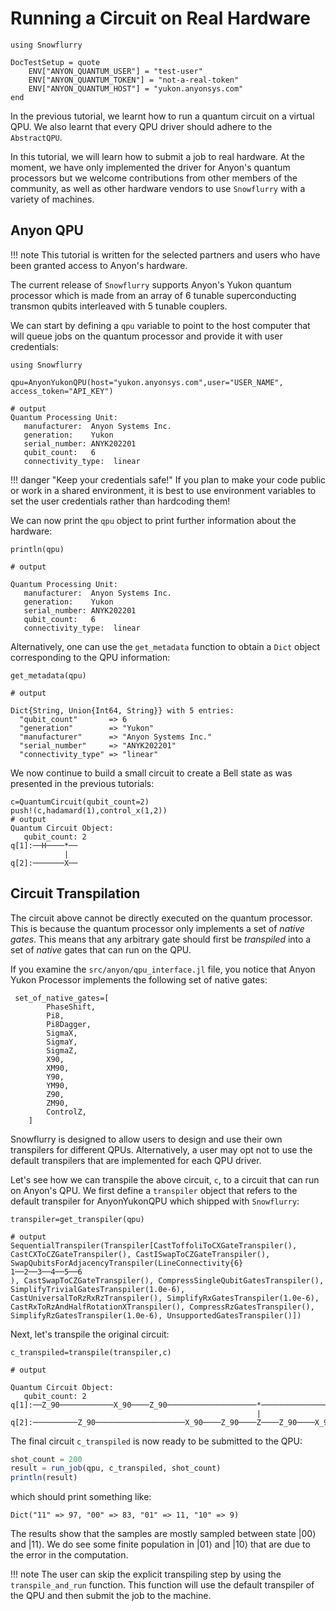 # Running a Circuit on Real Hardware

```@meta
using Snowflurry

DocTestSetup = quote
    ENV["ANYON_QUANTUM_USER"] = "test-user"
    ENV["ANYON_QUANTUM_TOKEN"] = "not-a-real-token"
    ENV["ANYON_QUANTUM_HOST"] = "yukon.anyonsys.com"
end
```

In the previous tutorial, we learnt how to run a quantum circuit on a virtual QPU. We also learnt that every QPU driver should adhere to the `AbstractQPU`.

In this tutorial, we will learn how to submit a job to real hardware. At the moment, we have only implemented the driver for Anyon's quantum processors but we welcome contributions from other members of the community, as well as other hardware vendors to use `Snowflurry` with a variety of machines. 

## Anyon QPU

!!! note 
    This tutorial is written for the selected partners and users who have been granted access to Anyon's hardware. 

The current release of `Snowflurry` supports Anyon's Yukon quantum processor which is made from an array of 6 tunable superconducting transmon qubits interleaved with 5 tunable couplers. 



We can start by defining a `qpu` variable to point to the host computer that will queue jobs on the quantum processor and provide it with user credentials:

```jldoctest anyon_qpu_tutorial; output = false
using Snowflurry

qpu=AnyonYukonQPU(host="yukon.anyonsys.com",user="USER_NAME", access_token="API_KEY")

# output
Quantum Processing Unit:
   manufacturer:  Anyon Systems Inc.
   generation:    Yukon
   serial_number: ANYK202201
   qubit_count:   6
   connectivity_type:  linear

```

!!! danger "Keep your credentials safe!"
    If you plan to make your code public or work in a shared environment, it is best to use environment variables to set the user credentials rather than hardcoding them!


We can now print the `qpu` object to print further information about the hardware:

```jldoctest anyon_qpu_tutorial
println(qpu)

# output

Quantum Processing Unit:
   manufacturer:  Anyon Systems Inc.
   generation:    Yukon
   serial_number: ANYK202201
   qubit_count:   6
   connectivity_type:  linear
```

Alternatively, one can use the `get_metadata` function to obtain a `Dict` object corresponding to the QPU information:

```jldoctest anyon_qpu_tutorial
get_metadata(qpu)

# output

Dict{String, Union{Int64, String}} with 5 entries:
  "qubit_count"       => 6
  "generation"        => "Yukon"
  "manufacturer"      => "Anyon Systems Inc."
  "serial_number"     => "ANYK202201"
  "connectivity_type" => "linear"
```

We now continue to build a small circuit to create a Bell state as was presented in the previous tutorials:

```jldoctest anyon_qpu_tutorial; output = true
c=QuantumCircuit(qubit_count=2)
push!(c,hadamard(1),control_x(1,2))
# output
Quantum Circuit Object:
   qubit_count: 2 
q[1]:──H────*──
            |  
q[2]:───────X──
``` 

## Circuit Transpilation

The circuit above cannot be directly executed on the quantum processor. This is because the quantum processor only implements a set of *native gates*. This means that any arbitrary gate should first be *transpiled* into a set of *native* gates that can run on the QPU. 

If you examine the `src/anyon/qpu_interface.jl` file, you notice that Anyon Yukon Processor implements the following set of native gates:
```
 set_of_native_gates=[
        PhaseShift,
        Pi8,
        Pi8Dagger,
        SigmaX,
        SigmaY,
        SigmaZ,
        X90,
        XM90,
        Y90,
        YM90,
        Z90,
        ZM90,
        ControlZ,
    ]
```

Snowflurry is designed to allow users to design and use their own transpilers for different QPUs. Alternatively, a user may opt not to use the default transpilers that are implemented for each QPU driver. 

Let's see how we can transpile the above circuit, `c`, to a circuit that can run on Anyon's QPU. We first define a `transpiler` object that refers to the default transpiler for AnyonYukonQPU which shipped with `Snowflurry`:

```jldoctest anyon_qpu_tutorial; output = false
transpiler=get_transpiler(qpu)

# output
SequentialTranspiler(Transpiler[CastToffoliToCXGateTranspiler(), CastCXToCZGateTranspiler(), CastISwapToCZGateTranspiler(), SwapQubitsForAdjacencyTranspiler(LineConnectivity{6}
1──2──3──4──5──6
), CastSwapToCZGateTranspiler(), CompressSingleQubitGatesTranspiler(), SimplifyTrivialGatesTranspiler(1.0e-6), CastUniversalToRzRxRzTranspiler(), SimplifyRxGatesTranspiler(1.0e-6), CastRxToRzAndHalfRotationXTranspiler(), CompressRzGatesTranspiler(), SimplifyRzGatesTranspiler(1.0e-6), UnsupportedGatesTranspiler()])
```

Next, let's transpile the original circuit:

```anyon_qpu_tutorial; output = true
c_transpiled=transpile(transpiler,c)

# output

Quantum Circuit Object:
   qubit_count: 2 
q[1]:──Z_90────────────X_90────Z_90────────────────────*──────────────────────────
                                                       |                          
q[2]:──────────Z_90────────────────────X_90────Z_90────Z────Z_90────X_90────Z_90──
```

The final circuit `c_transpiled` is now ready to be submitted to the QPU:

```julia
shot_count = 200
result = run_job(qpu, c_transpiled, shot_count)
println(result)
```
which should print something like:
```text
Dict("11" => 97, "00" => 83, "01" => 11, "10" => 9)
```

The results show that the samples are mostly sampled between state $\left|00\right\rangle$ and $\left|11\right\rangle$. We do see some finite population in $\left|01\right\rangle$ and $\left|10\right\rangle$ that are due to the error in the computation.


!!! note 
    The user can skip the explicit transpiling step by using the `transpile_and_run` function. This function will use the default transpiler of the QPU and then submit the job to the machine. 
